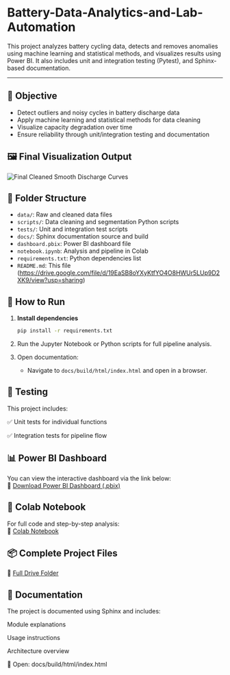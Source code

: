 # Battery-Data-Analytics-and-Lab-Automation
This project analyzes battery cycling data, detects and removes anomalies using machine learning and statistical methods, and visualizes results using Power BI. It also includes unit and integration testing (Pytest), and Sphinx-based documentation.

---

## 🎯 Objective

- Detect outliers and noisy cycles in battery discharge data  
- Apply machine learning and statistical methods for data cleaning  
- Visualize capacity degradation over time  
- Ensure reliability through unit/integration testing and documentation

## 🖼️ Final Visualization Output

![Final Cleaned Smooth Discharge Curves](https://github.com/SubrinaSabur/Battery-Data-Analytics/blob/main/docs/images/final_discharge_curve.png)

## 📁 Folder Structure

- `data/`: Raw and cleaned data files  
- `scripts/`: Data cleaning and segmentation Python scripts  
- `tests/`: Unit and integration test scripts  
- `docs/`: Sphinx documentation source and build  
- `dashboard.pbix`: Power BI dashboard file  
- `notebook.ipynb`: Analysis and pipeline in Colab  
- `requirements.txt`: Python dependencies list  
- `README.md`: This file (https://drive.google.com/file/d/19EaSB8oYXyKtfYO4O8HWUr5LUp9D2XK9/view?usp=sharing)

## 🚀 How to Run

1. **Install dependencies**
    ```bash
    pip install -r requirements.txt
    ```

2. Run the Jupyter Notebook or Python scripts for full pipeline analysis.

3. Open documentation:
    - Navigate to `docs/build/html/index.html` and open in a browser.

## 🧪 Testing

This project includes:

✅ Unit tests for individual functions

✅ Integration tests for pipeline flow

## 📊 Power BI Dashboard

You can view the interactive dashboard via the link below:  
🔗 [Download Power BI Dashboard (.pbix)](https://drive.google.com/file/d/1a_EgzbL087A_f_GK5ffRTGrbCVUKCz0W/view?usp=sharing)

## 📓 Colab Notebook

For full code and step-by-step analysis:  
🔗 [Colab Notebook](https://colab.research.google.com/drive/1K0Z8tffyg1buHP3TYDOZZIuMdcmHM3T5?usp=sharing)

## 📦 Complete Project Files
🔗 [Full Drive Folder](https://drive.google.com/drive/folders/1P3pWAyh0Bk_ftkNvn70rjlycoXyfUMLd )

## 📄 Documentation
The project is documented using Sphinx and includes:

Module explanations

Usage instructions

Architecture overview

📁 Open: docs/build/html/index.html
 
